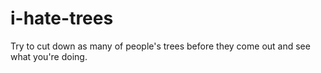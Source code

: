 # i-hate-trees
Try to cut down as many of people's trees before they come out and see what you're doing.

